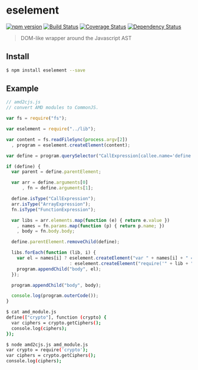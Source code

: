 # eselement

[![npm version](https://badge.fury.io/js/eselement.svg)](http://badge.fury.io/js/eselement)
[![Build Status](https://travis-ci.org/olahol/eselement.svg)](https://travis-ci.org/olahol/eselement)
[![Coverage Status](https://img.shields.io/coveralls/olahol/eselement.svg?style=flat)](https://coveralls.io/r/olahol/eselement)
[![Dependency Status](https://david-dm.org/olahol/eselement.svg)](https://david-dm.org/olahol/eselement)

> DOM-like wrapper around the Javascript AST

## Install

```bash
$ npm install eselement --save
```

## Example

```javascript
// amd2cjs.js
// convert AMD modules to CommonJS.

var fs = require("fs");

var eselement = require("../lib");

var content = fs.readFileSync(process.argv[2])
  , program = eselement.createElement(content);

var define = program.querySelector("CallExpression[callee.name='define']");

if (define) {
  var parent = define.parentElement;

  var arr = define.arguments[0]
      , fn = define.arguments[1];

  define.isType("CallExpression");
  arr.isType("ArrayExpression");
  fn.isType("FunctionExpression");

  var libs = arr.elements.map(function (e) { return e.value })
    , names = fn.params.map(function (p) { return p.name; })
    , body = fn.body.body;

  define.parentElement.removeChild(define);

  libs.forEach(function (lib, i) {
    var el = names[i] ? eselement.createElement("var " + names[i] + " = require('" + lib + "')")
                        : eselement.createElement("require('" + lib + "')");
    program.appendChild("body", el);
  });

  program.appendChild("body", body);

  console.log(program.outerCode());
}
```

```bash
$ cat amd_module.js
define(["crypto"], function (crypto) {
  var ciphers = crypto.getCiphers();
  console.log(ciphers);
});

$ node amd2cjs.js amd_module.js
var crypto = require('crypto');
var ciphers = crypto.getCiphers();
console.log(ciphers);
```
